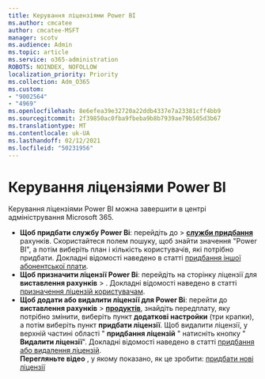 ```yaml
---
title: Керування ліцензіями Power BI
ms.author: cmcatee
author: cmcatee-MSFT
manager: scotv
ms.audience: Admin
ms.topic: article
ms.service: o365-administration
ROBOTS: NOINDEX, NOFOLLOW
localization_priority: Priority
ms.collection: Adm_O365
ms.custom:
- "9002564"
- "4969"
ms.openlocfilehash: 8e6efea39e32720a22ddb4337e7a23381cff4bb9
ms.sourcegitcommit: 2f39850ac0fba9fbeba9b8b7939ae79b505d3b67
ms.translationtype: MT
ms.contentlocale: uk-UA
ms.lasthandoff: 02/12/2021
ms.locfileid: "50231956"
---
```

# <a name="power-bi-license-management"></a>Керування ліцензіями Power BI

Керування ліцензіями Power BI можна завершити в центрі адміністрування Microsoft 365.

- **Щоб придбати службу Power Bi**: перейдіть  до \> **[служби придбання](https://go.microsoft.com/fwlink/p/?linkid=868433)** рахунків. Скористайтеся полем пошуку, щоб знайти значення "Power BI", а потім виберіть план і кількість користувачів, які потрібно придбати. Докладні відомості наведено в статті [придбання іншої абонентської плати](https://docs.microsoft.com/microsoft-365/commerce/try-or-buy-microsoft-365#buy-a-different-subscription).
- **Щоб призначити ліцензії Power Bi**: перейдіть на сторінку ліцензії для **виставлення рахунків**  >  **[](https://go.microsoft.com/fwlink/p/?linkid=842264)**. Докладні відомості наведено в статті [призначення ліцензій користувачам](https://docs.microsoft.com/microsoft-365/admin/manage/assign-licenses-to-users).
- **Щоб додати або видалити ліцензії для Power Bi**: перейти до **виставлення рахунків**  >  **[продуктів](https://go.microsoft.com/fwlink/p/?linkid=842054)**, знайдіть передплату, яку потрібно змінити, виберіть пункт **додаткові настройки** (три крапки), а потім виберіть пункт **придбати ліцензії**. Щоб видалити ліцензії, у верхній частині області " **придбання ліцензій** " натисніть кнопку " **Видалити ліцензії**". Докладні відомості наведено в статті [придбання або видалення ліцензій](https://docs.microsoft.com/microsoft-365/commerce/licenses/buy-licenses). \
**Перегляньте відео** , у якому показано, як це зробити: [придбати нові ліцензії](https://go.microsoft.com/fwlink/p/?linkid=2154857)